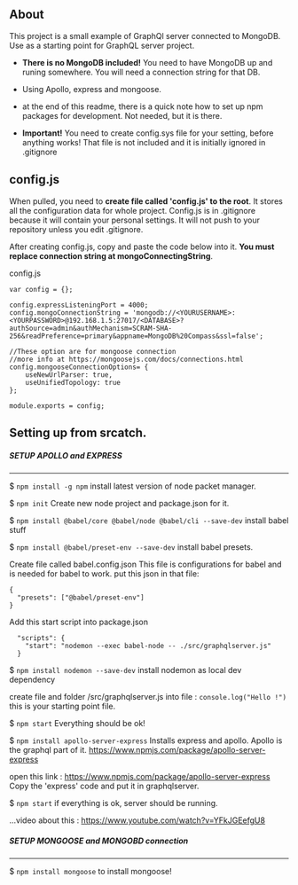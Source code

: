 ## About

This project is a small example of GraphQl server connected to MongoDB. Use as a starting point for GraphQL server project.

- **There is no MongoDB included!** You need to have MongoDB up and runing somewhere. You will need a connection string for that DB.
- Using Apollo, express and mongoose.
- at the end of this readme, there is a quick note how to set up npm packages for development. Not needed, but it is there.

- **Important!** You need to create config.sys file for your setting, before anything works! That file is not included and it is initially ignored in .gitignore

## config.js 

When pulled, you need to **create file called 'config.js' to the root**. It stores all the configuration data for whole project.
Config.js is in .gitignore because it will contain your personal settings. It will not push to your repository unless you edit .gitignore.

After creating config.js, copy and paste the code below into it. 
**You must replace connection string at mongoConnectingString**.  

config.js
```
var config = {};

config.expressListeningPort = 4000;
config.mongoConnectionString = 'mongodb://<YOURUSERNAME>:<YOURPASSWORD>@192.168.1.5:27017/<DATABASE>?authSource=admin&authMechanism=SCRAM-SHA-256&readPreference=primary&appname=MongoDB%20Compass&ssl=false';

//These option are for mongoose connection
//more info at https://mongoosejs.com/docs/connections.html
config.mongooseConnectionOptions= {
    useNewUrlParser: true,
    useUnifiedTopology: true
};

module.exports = config;
```

## Setting up from srcatch.

##### SETUP APOLLO and EXPRESS
------------------------

$ `npm install -g npm`
install latest version of node packet manager.

$ `npm init` 
Create new node project and package.json for it.

$ `npm install @babel/core @babel/node @babel/cli --save-dev`
install babel stuff

$ `npm install @babel/preset-env --save-dev`
install babel presets. 

Create file called babel.config.json
This file is configurations for babel and is needed for babel to work.
put this json in that file:

```
{
  "presets": ["@babel/preset-env"]
}
```

Add this start script into package.json

```
  "scripts": {
    "start": "nodemon --exec babel-node -- ./src/graphqlserver.js"
  }
 ```

$ `npm install nodemon --save-dev`
install nodemon as local dev dependency

create file and folder /src/graphqlserver.js
into file : `console.log("Hello !")`
this is your starting point file.

$ `npm start`
Everything should be ok! 

$ `npm install apollo-server-express` 
Installs express and apollo. Apollo is the graphql part of it.
https://www.npmjs.com/package/apollo-server-express

open this link : https://www.npmjs.com/package/apollo-server-express
Copy the 'express' code and put it in graphqlserver.

$ `npm start`
if everything is ok, server should be running.

...video about this : https://www.youtube.com/watch?v=YFkJGEefgU8

##### SETUP MONGOOSE and MONGOBD connection
----------------------

$ `npm install mongoose`
to install mongoose!

